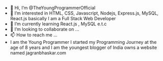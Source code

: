 - 👋 Hi, I’m @TheYoungProgrammerOfficial
- 👀 I’m interested in HTML, CSS, Javascript, Nodejs, Express.js, MySQL, React.js basically I am a Full Stack Web Developer
- 🌱 I’m currently learning React.js , MySQL e.t.c
- 💞️ I’m looking to collaborate on ...
- 📫 How to reach me ...
- I am the Young Programmer I started my Programming Journey at the age of 8 years and I am the youngest blogger of India owns a website named jagranbhaskar.com 

<!---
TheYoungProgrammerOfficial/TheYoungProgrammerOfficial is a ✨ special ✨ repository because its `README.md` (this file) appears on your GitHub profile.
You can click the Preview link to take a look at your changes.
--->
